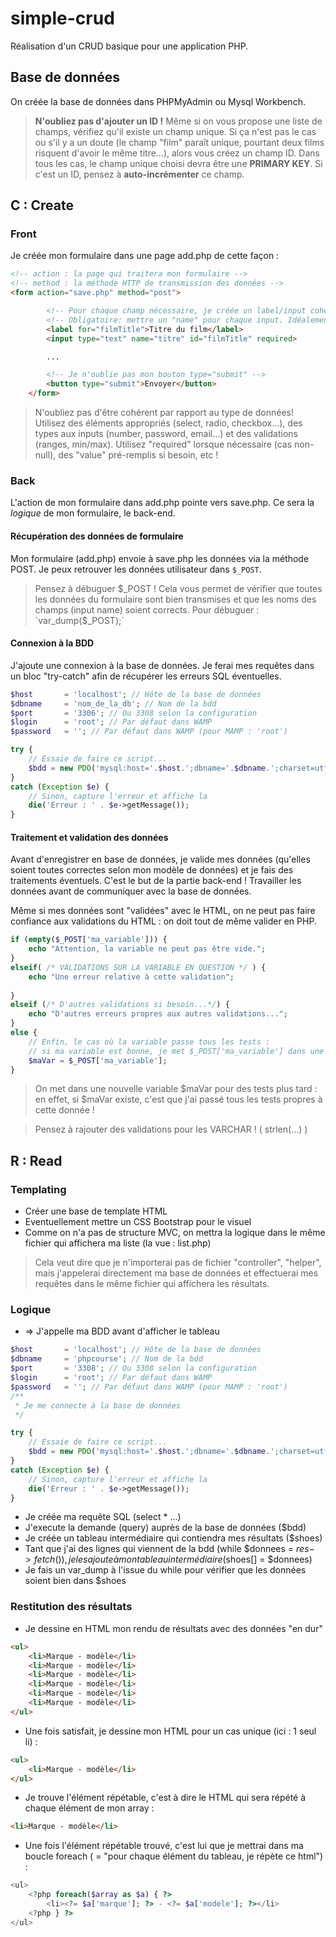 # simple-crud
Réalisation d'un CRUD basique pour une application PHP.

## Base de données
On créée la base de données dans PHPMyAdmin ou Mysql Workbench.
> **N'oubliez pas d'ajouter un ID !** Même si on vous propose une liste de champs, vérifiez qu'il existe un champ unique. Si ça n'est pas le cas ou s'il y a un doute (le champ "film" paraît unique, pourtant deux films risquent d'avoir le même titre...), alors vous créez un champ ID. Dans tous les cas, le champ unique choisi devra être une **PRIMARY KEY**. Si c'est un ID, pensez à **auto-incrémenter** ce champ.

## C : Create
### Front

Je créée mon formulaire dans une page add.php de cette façon :

```html
<!-- action : la page qui traitera mon formulaire -->
<!-- method : la méthode HTTP de transmission des données -->
<form action="save.php" method="post">

        <!-- Pour chaque champ nécessaire, je créée un label/input cohérent !-->
        <!-- Obligatoire: mettre un "name" pour chaque input. Idéalement, mettez comme "name" le même nom que son champ dans la BDD ! -->
        <label for="filmTitle">Titre du film</label>
        <input type="text" name="titre" id="filmTitle" required>

        ...

        <!-- Je n'oublie pas mon bouton type="submit" -->
        <button type="submit">Envoyer</button>
    </form>
```

> N'oubliez pas d'être cohérent par rapport au type de données! Utilisez des éléments appropriés (select, radio, checkbox...), des types aux inputs (number, password, email...) et des validations (ranges, min/max). Utilisez "required" lorsque nécessaire (cas non-null), des "value" pré-remplis si besoin, etc !

### Back

L'action de mon formulaire dans add.php pointe vers save.php. Ce sera la *logique* de mon formulaire, le back-end.

#### Récupération des données de formulaire
Mon formulaire (add.php) envoie à save.php les données via la méthode POST.
Je peux retrouver les données utilisateur dans `$_POST`.

> Pensez à débuguer $_POST ! Cela vous permet de vérifier que toutes les données du formulaire sont bien transmises et que les noms des champs (input name) soient corrects.
> Pour débuguer : `var_dump($_POST);`

#### Connexion à la BDD
J'ajoute une connexion à la base de données. Je ferai mes requêtes dans un bloc "try-catch" afin de récupérer les erreurs SQL éventuelles.

```php
$host       = 'localhost'; // Hôte de la base de données
$dbname     = 'nom_de_la_db'; // Nom de la bdd
$port       = '3306'; // Ou 3308 selon la configuration
$login      = 'root'; // Par défaut dans WAMP
$password   = ''; // Par défaut dans WAMP (pour MAMP : 'root')

try {
    // Essaie de faire ce script...
    $bdd = new PDO('mysql:host='.$host.';dbname='.$dbname.';charset=utf8;port='.$port, $login, $password);
}
catch (Exception $e) {
    // Sinon, capture l'erreur et affiche la
    die('Erreur : ' . $e->getMessage());
}
```

#### Traitement et validation des données
Avant d'enregistrer en base de données, je valide mes données (qu'elles soient toutes correctes selon mon modèle de données) et je fais des traitements éventuels. C'est le but de la partie back-end ! Travailler les données avant de communiquer avec la base de données.

Même si mes données sont "validées" avec le HTML, on ne peut pas faire confiance aux validations du HTML : on doit tout de même valider en PHP. 

```php
if (empty($_POST['ma_variable'])) {
    echo "Attention, la variable ne peut pas être vide.";
}
elseif( /* VALIDATIONS SUR LA VARIABLE EN QUESTION */ ) {
    echo "Une erreur relative à cette validation";
    
}
elseif (/* D'autres validations si besoin...*/) {
    echo "D'autres erreurs propres aux autres validations...";
}
else {
    // Enfin, le cas où la variable passe tous les tests :
    // si ma variable est bonne, je met $_POST['ma_variable'] dans une nouvelle variable.
    $maVar = $_POST['ma_variable'];
}
```

> On met dans une nouvelle variable $maVar pour des tests plus tard : en effet, si $maVar existe, c'est que j'ai passé tous les tests propres à cette donnée !

> Pensez à rajouter des validations pour les VARCHAR ! ( strlen(...) )

## R : Read

### Templating
- Créer une base de template HTML
- Eventuellement mettre un CSS Bootstrap pour le visuel
- Comme on n'a pas de structure MVC, on mettra la logique dans le même fichier qui affichera ma liste (la vue : list.php)
> Cela veut dire que je n'importerai pas de fichier "controller", "helper", mais j'appelerai directement ma base de données et effectuerai mes requêtes dans le même fichier qui affichera les résultats.

### Logique
- => J'appelle ma BDD avant d'afficher le tableau
```php
$host       = 'localhost'; // Hôte de la base de données
$dbname     = 'phpcourse'; // Nom de la bdd
$port       = '3308'; // Ou 3308 selon la configuration
$login      = 'root'; // Par défaut dans WAMP
$password   = ''; // Par défaut dans WAMP (pour MAMP : 'root')
/**
 * Je me connecte à la base de données
 */

try {
    // Essaie de faire ce script...
    $bdd = new PDO('mysql:host='.$host.';dbname='.$dbname.';charset=utf8;port='.$port, $login, $password);
}
catch (Exception $e) {
    // Sinon, capture l'erreur et affiche la
    die('Erreur : ' . $e->getMessage());
}
```

- Je créée ma requête SQL (select * ...)
- J'execute la demande (query) auprès de la base de données ($bdd)
- Je créée un tableau intermédiaire qui contiendra mes résultats ($shoes)
- Tant que j'ai des lignes qui viennent de la bdd (while $donnees = $res->fetch() ), je les ajoute à mon tableau intermédiaire ($shoes[] = $donnees)
- Je fais un var_dump à l'issue du while pour vérifier que les données soient bien dans $shoes

### Restitution des résultats

- Je dessine en HTML mon rendu de résultats avec des données "en dur"
```html
<ul>
    <li>Marque - modèle</li>
    <li>Marque - modèle</li>
    <li>Marque - modèle</li>
    <li>Marque - modèle</li>
    <li>Marque - modèle</li>
    <li>Marque - modèle</li>
</ul>
```

- Une fois satisfait, je dessine mon HTML pour un cas unique (ici : 1 seul li) :
```html
<ul>
    <li>Marque - modèle</li>
</ul>
```

- Je trouve l'élément répétable, c'est à dire le HTML qui sera répété à chaque élément de mon array :
```html
<li>Marque - modèle</li>
```

- Une fois l'élément répétable trouvé, c'est lui que je mettrai dans ma boucle foreach ( = "pour chaque élément du tableau, je répète ce html") :
```php
<ul>
    <?php foreach($array as $a) { ?>
        <li><?= $a['marque']; ?> - <?= $a['modele']; ?></li>
    <?php } ?>
</ul>
```